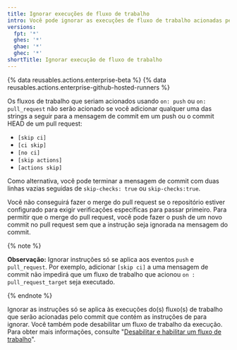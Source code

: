 ```yaml
---
title: Ignorar execuções de fluxo de trabalho
intro: Você pode ignorar as execuções de fluxo de trabalho acionadas pelos eventos `push` e `pull_request` incluindo um comando na sua mensagem de commit.
versions:
  fpt: '*'
  ghes: '*'
  ghae: '*'
  ghec: '*'
shortTitle: Ignorar execução de fluxo de trabalho
---
```


{% data reusables.actions.enterprise-beta %}
{% data reusables.actions.enterprise-github-hosted-runners %}

Os fluxos de trabalho que seriam acionados usando `on: push` ou `on: pull_request` não serão acionado se você adicionar qualquer uma das strings a seguir para a mensagem de commit em um push ou o commit HEAD de um pull request:

* `[skip ci]`
* `[ci skip]`
* `[no ci]`
* `[skip actions]`
* `[actions skip]`

Como alternativa, você pode terminar a mensagem de commit com duas linhas vazias seguidas de `skip-checks: true` ou `skip-checks:true`.

Você não conseguirá fazer o merge do pull request se o repositório estiver configurado para exigir verificações específicas para passar primeiro. Para permitir que o merge do pull request, você pode fazer o push de um novo commit no pull request sem que a instrução seja ignorada na mensagem do commit.

{% note %}

**Observação:** Ignorar instruções só se aplica aos eventos `push` e `pull_request`. Por exemplo, adicionar `[skip ci]` a uma mensagem de commit não impedirá que um fluxo de trabalho que acionou `on : pull_request_target` seja executado.

{% endnote %}

Ignorar as instruções só se aplica às execuções do(s) fluxo(s) de trabalho que serão acionadas pelo commit que contém as instruções de para ignorar. Você também pode desabilitar um fluxo de trabalho da execução. Para obter mais informações, consulte "[Desabilitar e habilitar um fluxo de trabalho](/actions/managing-workflow-runs/disabling-and-enabling-a-workflow)".
